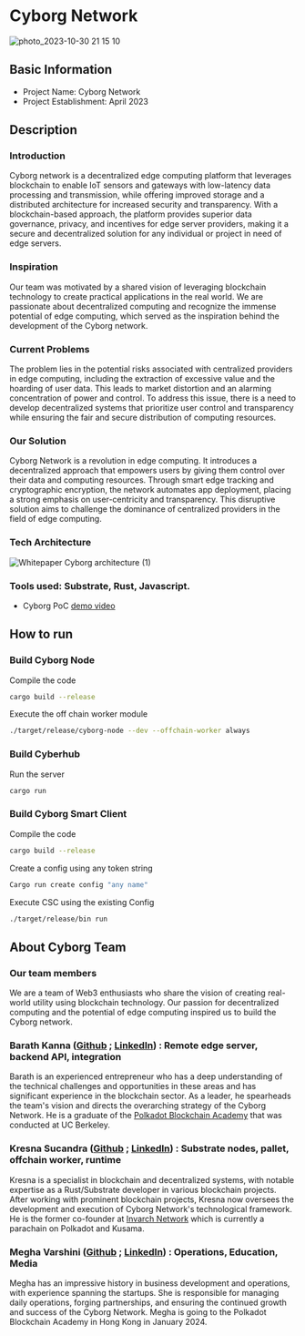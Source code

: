 # Cyborg Network
![photo_2023-10-30 21 15 10](https://github.com/Cyborg-Network/hackathon-2023-winter/assets/93442895/5126a02f-68ab-4640-92c2-7f52b081cfdc)


## Basic Information

- Project Name: Cyborg Network
- Project Establishment: April 2023

## Description

### Introduction

Cyborg network is a decentralized edge computing platform that leverages blockchain to enable IoT sensors and gateways with low-latency data processing and transmission, while offering improved storage and a distributed architecture for increased security and transparency. With a blockchain-based approach, the platform provides superior data governance, privacy, and incentives for edge server providers, making it a secure and decentralized solution for any individual or project in need of edge servers.

### Inspiration

Our team was motivated by a shared vision of leveraging blockchain technology to create practical applications in the real world. We are passionate about decentralized computing and recognize the immense potential of edge computing, which served as the inspiration behind the development of the Cyborg network.

### Current Problems

The problem lies in the potential risks associated with centralized providers in edge computing, including the extraction of excessive value and the hoarding of user data. This leads to market distortion and an alarming concentration of power and control. To address this issue, there is a need to develop decentralized systems that prioritize user control and transparency while ensuring the fair and secure distribution of computing resources.

### Our Solution

Cyborg Network is a revolution in edge computing. It introduces a decentralized approach that empowers users by giving them control over their data and computing resources. Through smart edge tracking and cryptographic encryption, the network automates app deployment, placing a strong emphasis on user-centricity and transparency. This disruptive solution aims to challenge the dominance of centralized providers in the field of edge computing.

### Tech Architecture
![Whitepaper Cyborg architecture (1)](https://github.com/Cyborg-Network/hackathon-2023-winter/assets/93442895/72fbb304-e775-418a-9686-0156fd80ea68)


### Tools used: Substrate, Rust, Javascript.

- Cyborg PoC [demo video](https://youtu.be/sSNg0Q_DJyk)


## How to run

### Build Cyborg Node

Compile the code

```sh
cargo build --release
```

Execute the off chain worker module

```sh
./target/release/cyborg-node --dev --offchain-worker always
```

### Build Cyberhub

Run the server

```sh
cargo run
```

### Build Cyborg Smart Client

Compile the code

```sh
cargo build --release
```

Create a config using any token string

```sh
Cargo run create config "any name"
```

Execute CSC using the existing Config

```sh
./target/release/bin run
```

## About Cyborg Team

### Our team members

We are a team of Web3 enthusiasts who share the vision of creating real-world utility using blockchain technology. Our passion for decentralized computing and the potential of edge computing inspired us to build the Cyborg network.

### Barath Kanna ([Github](https://github.com/) ;  [LinkedIn](https://www.linkedin.com/in/barath-kanna-23a23a172/)) : Remote edge server, backend API, integration

Barath is an experienced entrepreneur who has a deep understanding of the technical challenges and opportunities in these areas and has significant experience in the blockchain sector. As a leader, he spearheads the team's vision and directs the overarching strategy of the Cyborg Network. He is a graduate of the [Polkadot Blockchain Academy](https://polkadot.network/development/blockchain-academy/) that was conducted at UC Berkeley.

### Kresna Sucandra ([Github](https://github.com/SHA888) ; [LinkedIn](https://www.linkedin.com/in/kresna-sucandra/)) : Substrate nodes, pallet, offchain worker, runtime

Kresna is a specialist in blockchain and decentralized systems, with notable expertise as a Rust/Substrate developer in various blockchain projects. After working with prominent blockchain projects, Kresna now oversees the development and execution of Cyborg Network's technological framework. He is the former co-founder at [Invarch Network](https://invarch.network/) which is currently a parachain on Polkadot and Kusama.

### Megha Varshini ([Github](https://github.com/) ; [LinkedIn](https://www.linkedin.com/in/megha-varshini-tamilarasan-b1247a212/)) : Operations, Education, Media

Megha has an impressive history in business development and operations, with experience spanning the startups. She is responsible for managing daily operations, forging partnerships, and ensuring the continued growth and success of the Cyborg Network. Megha is going to the Polkadot Blockchain Academy in Hong Kong in January 2024.
